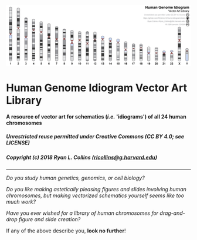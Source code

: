 ![Human Genome Idiogram](https://github.com/RCollins13/HumanIdiogramLibrary/blob/master/png/human_genome_idiogram.png "Human Genome Idiogram")  
# Human Genome Idiogram Vector Art Library #
#### A resource of vector art for schematics (*i.e.* 'idiograms') of all 24 human chromosomes  ####
  
  
##### Unrestricted reuse permitted under Creative Commons (CC BY 4.0; see LICENSE)  
##### Copyright (c) 2018 Ryan L. Collins (<rlcollins@g.harvard.edu>)
---  


*Do you study human genetics, genomics, or cell biology?*

*Do you like making astetically pleasing figures and slides involving human chromosomes, but making vectorized schematics yourself seems like too much work?*  

*Have you ever wished for a library of human chromosomes for drag-and-drop figure and slide creation?*  

If any of the above describe you, **look no further**!  

